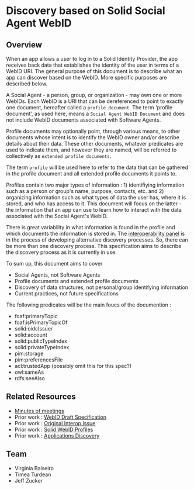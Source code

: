 # Discovery based on Solid Social Agent WebID

## Overview

When an app allows a user to log in to a Solid Identity Provider, the app receives back data that establishes the identity of the user in terms of a WebID URI.  The general purpose of this document is to describe what an app can discover based on the WebID.  More specific purposes are described below.

A Social Agent - a person, group, or organization - may own one or more WebIDs.  Each WebID is a URI that can be dereferenced to point to exactly one document, hereafter called a `profile document`.  The term 'profile document', as used here, means a `Social Agent WebID Document` and does not include WebID documents associated with Software Agents.  

Profile documents may optionally point, through various means, to other documents whose intent is to identify the WebID owner and/or describe details about their data.  These other documents, whatever predicates are used to indicate them, and however they are named, will be referred to collectively as `extended profile documents`.  

The term `profile` will be used here to refer to the data that can be gathered in the profile document and all extended profile documents it points to.

Profiles contain two major types of information : 1) identifiying information such as a person or group's name, purpose, contacts, etc. and 2) organizing information such as what types of data the user has, where it is stored, and who has access to it. This document will focus on the latter - the information that an app can use to learn how to interact with the data associated with the Social Agent's WebID.

There is great variability in what information is found in the profile and which documents the information is stored in.  The [interoperability panel](https://solid.github.io/data-interoperability-panel/specification/) is in the process of developing alternative discovery processes. So, there can be more than one discovery process.  This specification aims to describe the discovery process as it is currently in use.

To sum up, this document aims to cover

* Social Agents, not Software Agents
* Profile documents and extended profile documents
* Discovery of data structures, not personal/group identifying information
* Current practices, not future specifications

The following predicates will be the main foucs of the documention :

* foaf:primaryTopic
* foaf:isPrimaryTopicOf
* solid:oidcIssuer
* solid:account
* solid:publicTypeIndex
* solid:privateTypeIndex
* pim:storage
* pim:preferencesFile
* acl:trustedApp (possibly omit this for this spec?)
* owl:sameAs
* rdfs:seeAlso

## Related Resources
* [Minutes of meetings](https://github.com/solid/webid-profile/tree/main/meetings)
* Prior work : [WebID Draft Specification](https://www.w3.org/2005/Incubator/webid/spec/identity/)
* Prior work : [Original Interop Issue](https://github.com/solid/data-interoperability-panel/issues/209)
* Prior work : [Solid WebID Profiles](https://github.com/solid/solid-spec/blob/master/solid-webid-profiles.md)
* Prior work : [Applications Discovery](https://github.com/solid/solid/blob/main/proposals/data-discovery.md)

## Team
* Virginia Balseiro
* Timea Turdean
* Jeff Zucker
